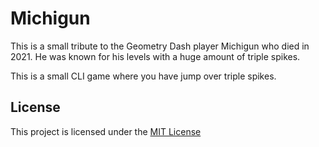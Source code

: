 # Michigun

This is a small tribute to the Geometry Dash player Michigun who died in 2021.
He was known for his levels with a huge amount of triple spikes.

This is a small CLI game where you have jump over triple spikes.

## License

This project is licensed under the [MIT License](LICENSE.md)
